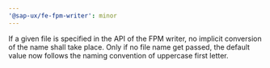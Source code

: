 ```yaml
---
'@sap-ux/fe-fpm-writer': minor
---
```


If a given file is specified in the API of the FPM writer, no implicit conversion of the name shall take place. Only if no file name get passed, the default value now follows the naming convention of uppercase first letter.
